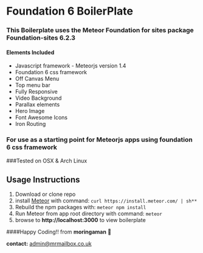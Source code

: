 
# Foundation 6 BoilerPlate

### This Boilerplate uses the Meteor Foundation for sites package Foundation-sites 6.2.3

#### Elements Included

* Javascript framework - Meteorjs version 1.4
* Foundation 6 css framework
* Off Canvas Menu
* Top menu bar
* Fully Responsive
* Video Background
* Parallax elements
* Hero Image
* Font Awesome Icons
* Iron Routing

### For use as a starting point for Meteorjs apps using foundation 6 css framework

###Tested on OSX & Arch Linux

## Usage Instructions

1. Download or clone repo
2. install [Meteor](https://www.meteor.com) with command: ``curl https://install.meteor.com/ | sh** ``
3. Rebuild the npm packages with: ``meteor npm install``
4. Run Meteor from app root directory with command: ``meteor``
5. browse to **http://localhost:3000** to view boilerplate

####Happy Coding!! 
from **moringaman**  :mushroom:

**contact:** <admin@mrmailbox.co.uk>

